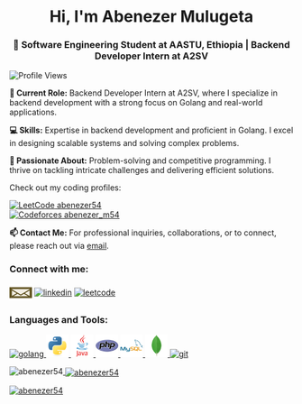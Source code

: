 <h1 align="center">Hi, I'm Abenezer Mulugeta</h1>
<h3 align="center">🚀 Software Engineering Student at AASTU, Ethiopia | Backend Developer Intern at A2SV</h3>
<p align="left">
    <img src="https://komarev.com/ghpvc/?username=abenezer54&label=Profile%20Views&color=0e75b6&style=flat" alt="Profile Views" />
</p>
<p align="left">
    <strong>🔧 Current Role:</strong> Backend Developer Intern at A2SV, where I specialize in backend development with a strong focus on Golang and real-world applications.
</p>
<p align="left">
    <strong>💻 Skills:</strong> Expertise in backend development and proficient in Golang. I excel in designing scalable systems and solving complex problems.
</p>
<p align="left">
   <strong>🌟 Passionate About:</strong> Problem-solving and competitive programming. I thrive on tackling intricate challenges and delivering efficient solutions.

<p>Check out my coding profiles:</p>
<p>
    <a href="https://leetcode.com/abenezer54" target="_blank" rel="noreferrer">
        <img src="https://upload.wikimedia.org/wikipedia/commons/1/19/LeetCode_logo_black.png" alt="LeetCode" width="40" height="40"/>
        abenezer54
    </a>
    </br>
    <a href="https://codeforces.com/profile/abenezer_m54" target="_blank" rel="noreferrer">
        <img src="https://upload.wikimedia.org/wikipedia/commons/thumb/b/b1/Codeforces_logo.svg/2560px-Codeforces_logo.svg.png" alt="Codeforces" width="110" height="32"/>
        abenezer_m54
    </a>
</p>


</p>
<p align="left">
    <strong>📫 Contact Me:</strong> For professional inquiries, collaborations, or to connect, please reach out via <a href="mailto:abenezer113@gmail.com">email</a>.
</p>

<h3 align="left">Connect with me:</h3>
<p align="left">
    <a href="mailto:abenezer113@gmail.com" target="blank"><img align="center"
            src="https://raw.githubusercontent.com/charleskeepax/webicons/master/email.svg"
            alt="linkedin" height="30" width="40" /></a>
    <a href="https://www.linkedin.com/in/abenezer-m-asres-015541247/" target="blank"><img align="center"
            src="https://upload.wikimedia.org/wikipedia/commons/c/ca/LinkedIn_logo_initials.png"
            alt="linkedin" height="30" width="40" /></a>
    <a href="https://t.me/your-telegram-username/abenezer_m54" target="blank"><img align="center"
            src="https://raw.githubusercontent.com/gauravghongde/social-icons/master/SVG/Color/Telegram.svg"
            alt="leetcode" height="30" width="40" /></a>
</p>

<h3 align="left">Languages and Tools:</h3>
<p align="left"> <a href="https://www.w3schools.com/cpp/" target="_blank" rel="noreferrer">
    <img
            src="https://go.dev/blog/go-brand/Go-Logo/SVG/Go-Logo_Blue.svg"
            alt="golang" width="40" height="40" /> </a> <a href="https://reactjs.org/" target="_blank" rel="noreferrer">
    <img
            src="https://raw.githubusercontent.com/devicons/devicon/master/icons/python/python-original.svg"
            alt="python" width="40" height="40" /> </a> <a href="https://reactjs.org/" target="_blank" rel="noreferrer">
    <img
            src="https://raw.githubusercontent.com/devicons/devicon/master/icons/java/java-original-wordmark.svg"
            alt="python" width="40" height="40" /> </a> <a href="https://reactjs.org/" target="_blank" rel="noreferrer">
    <img
            src="https://raw.githubusercontent.com/devicons/devicon/master/icons/php/php-original.svg"
            alt="python" width="40" height="40" /> </a> <a href="https://reactjs.org/" target="_blank" rel="noreferrer">
         <img
            src="https://raw.githubusercontent.com/devicons/devicon/master/icons/mysql/mysql-original-wordmark.svg"
            alt="mysql" width="40" height="40" /> </a> <a href="https://www.python.org" target="_blank"
        rel="noreferrer"> 
         <img
            src="https://github.com/devicons/devicon/blob/master/icons/mongodb/mongodb-original.svg"
            alt="mysql" width="40" height="40" /> </a> <a href="https://www.python.org" target="_blank"
        rel="noreferrer"> 
        <img src="https://www.vectorlogo.zone/logos/git-scm/git-scm-icon.svg" alt="git" width="40" height="40" /> </a>
    <a href="https://www.w3.org/html/" target="_blank" rel="noreferrer"> 

<p><img align="left"
        src="https://github-readme-stats.vercel.app/api/top-langs?username=abenezer54&show_icons=true&locale=en&layout=compact"
        alt="abenezer54" /></p>

<p>&nbsp;<img align="center"
        src="https://github-readme-stats.vercel.app/api?username=abenezer54&show_icons=true&locale=en"
        alt="abenezer54" /></p>

<p><img align="center" src="https://github-readme-streak-stats.herokuapp.com/?user=abenezer54&" alt="abenezer54" /></p>
